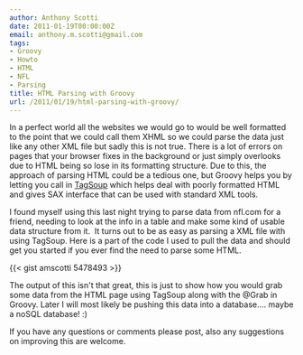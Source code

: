 ```yaml
---
author: Anthony Scotti
date: 2011-01-19T00:00:00Z
email: anthony.m.scotti@gmail.com
tags:
- Groovy
- Howto
- HTML
- NFL
- Parsing
title: HTML Parsing with Groovy
url: /2011/01/19/html-parsing-with-groovy/
---
```


In a perfect world all the websites we would go to would be well formatted to the point that we could call them XHML so we could parse the data just like any other XML file but sadly this is not true. There is a lot of errors on pages that your browser fixes in the background or just simply overlooks due to HTML being so lose in its formatting structure. Due to this, the approach of parsing HTML could be a tedious one, but Groovy helps you by letting you call in [TagSoup](http://home.ccil.org/~cowan/XML/tagsoup/) which helps deal with poorly formatted HTML and gives SAX interface that can be used with standard XML tools.

I found myself using this last night trying to parse data from nfl.com for a friend, needing to look at the info in a table and make some kind of usable data structure from it.  It turns out to be as easy as parsing a XML file with using TagSoup. Here is a part of the code I used to pull the data and should get you started if you ever find the need to parse some HTML.

{{< gist amscotti 5478493 >}}

The output of this isn't that great, this is just to show how you would grab some data from the HTML page using TagSoup along with the @Grab in Groovy. Later I will most likely be pushing this data into a database.... maybe a noSQL database! :)

If you have any questions or comments please post, also any suggestions on improving this are welcome.
